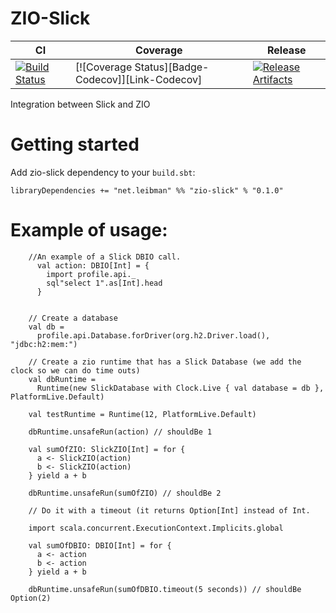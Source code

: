 # ZIO-Slick

| CI | Coverage | Release |
| --- | --- | --- |
| [![Build Status][Badge-Travis]][Link-Travis] | [![Coverage Status][Badge-Codecov]][Link-Codecov] | [![Release Artifacts][Badge-SonatypeReleases]][Link-SonatypeReleases] |

Integration between Slick and ZIO

# Getting started

Add zio-slick dependency to your `build.sbt`:

`libraryDependencies += "net.leibman" %% "zio-slick" % "0.1.0"`

# Example of usage:

```
    //An example of a Slick DBIO call.
      val action: DBIO[Int] = {
        import profile.api._
        sql"select 1".as[Int].head
      }


    // Create a database
    val db =
      profile.api.Database.forDriver(org.h2.Driver.load(), "jdbc:h2:mem:")
      
    // Create a zio runtime that has a Slick Database (we add the clock so we can do time outs)
    val dbRuntime =
      Runtime(new SlickDatabase with Clock.Live { val database = db }, PlatformLive.Default)

    val testRuntime = Runtime(12, PlatformLive.Default)

    dbRuntime.unsafeRun(action) // shouldBe 1

    val sumOfZIO: SlickZIO[Int] = for {
      a <- SlickZIO(action)
      b <- SlickZIO(action)
    } yield a + b

    dbRuntime.unsafeRun(sumOfZIO) // shouldBe 2

    // Do it with a timeout (it returns Option[Int] instead of Int.

    import scala.concurrent.ExecutionContext.Implicits.global

    val sumOfDBIO: DBIO[Int] = for {
      a <- action
      b <- action
    } yield a + b

    dbRuntime.unsafeRun(sumOfDBIO.timeout(5 seconds)) // shouldBe Option(2)

```


[Link-Travis]: https://travis-ci.com/rleibman/zio-slick "circleci"
[Link-SonatypeReleases]: https://oss.sonatype.org/content/repositories/releases/net/leibman/zio-slick-core_2.12/ "Sonatype Releases"

[Badge-Travis]: https://travis-ci.com/rleibman/zio-slick.svg?branch=master "Codecov" 
[Badge-SonatypeReleases]: https://img.shields.io/nexus/r/https/oss.sonatype.org/net.leibman/zio-slick-core_2.12.svg "Sonatype Releases"